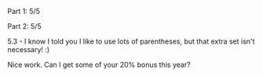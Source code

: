 Part 1:  5/5

Part 2:  5/5

5.3 - I know I told you I like to use lots of parentheses, but that extra set isn't necessary! :)

Nice work.  Can I get some of your 20% bonus this year?